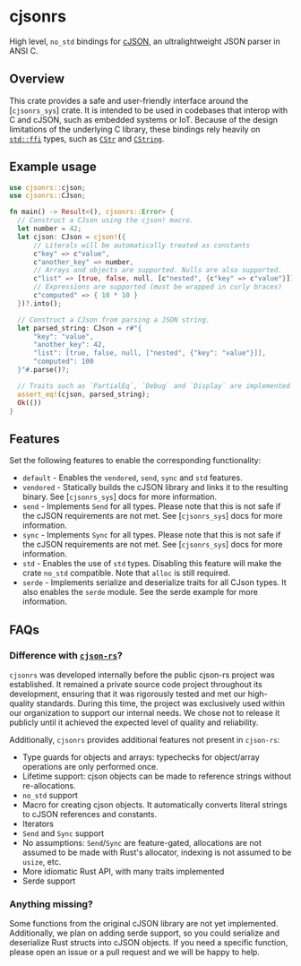 # cjsonrs

High level, `no_std` bindings for [cJSON](https://github.com/DaveGamble/cJSON),
an ultralightweight JSON parser in ANSI C.

## Overview

This crate provides a safe and user-friendly interface around the
[`cjsonrs_sys`] crate. It is intended to be used in codebases that interop with
C and cJSON, such as embedded systems or IoT. Because of the design limitations
of the underlying C library, these bindings rely heavily on [`std::ffi`] types,
such as [`CStr`] and [`CString`].

## Example usage

```rust
use cjsonrs::cjson;
use cjsonrs::CJson;

fn main() -> Result<(), cjsonrs::Error> {
  // Construct a CJson using the cjson! macro.
  let number = 42;
  let cjson: CJson = cjson!({
      // Literals will be automatically treated as constants
      c"key" => c"value",
      c"another_key" => number,
      // Arrays and objects are supported. Nulls are also supported.
      c"list" => [true, false, null, [c"nested", {c"key" => c"value"}]],
      // Expressions are supported (must be wrapped in curly braces)
      c"computed" => { 10 * 10 }
  })?.into();

  // Construct a CJson from parsing a JSON string.
  let parsed_string: CJson = r#"{
      "key": "value",
      "another_key": 42,
      "list": [true, false, null, ["nested", {"key": "value"}]],
      "computed": 100
  }"#.parse()?;

  // Traits such as `PartialEq`, `Debug` and `Display` are implemented for `CJson`.
  assert_eq!(cjson, parsed_string);
  Ok(())
}
```

## Features

Set the following features to enable the corresponding functionality:

- `default` - Enables the `vendored`, `send`, `sync` and `std` features.
- `vendored` - Statically builds the cJSON library and links it to the resulting
  binary. See [`cjsonrs_sys`] docs for more information.
- `send` - Implements `Send` for all types. Please note that this is not safe if
  the cJSON requirements are not met. See [`cjsonrs_sys`] docs for more
  information.
- `sync` - Implements `Sync` for all types. Please note that this is not safe if
  the cJSON requirements are not met. See [`cjsonrs_sys`] docs for more
  information.
- `std` - Enables the use of `std` types. Disabling this feature will make the
  crate `no_std` compatible. Note that `alloc` is still required.
- `serde` - Implements serialize and deserialize traits for all CJson types. It
  also enables the `serde` module. See the serde example for more information.

## FAQs

### Difference with [`cjson-rs`](https://github.com/nemuelw/cjson-rs)?

`cjsonrs` was developed internally before the public cjson-rs project was
established. It remained a private source code project throughout its
development, ensuring that it was rigorously tested and met our high-quality
standards. During this time, the project was exclusively used within our
organization to support our internal needs. We chose not to release it publicly
until it achieved the expected level of quality and reliability.

Additionally, `cjsonrs` provides additional features not present in `cjson-rs`:

- Type guards for objects and arrays: typechecks for object/array operations are
  only performed once.
- Lifetime support: cjson objects can be made to reference strings without
  re-allocations.
- `no_std` support
- Macro for creating cjson objects. It automatically converts literal strings to
  cJSON references and constants.
- Iterators
- `Send` and `Sync` support
- No assumptions: `Send`/`Sync` are feature-gated, allocations are not assumed
  to be made with Rust's allocator, indexing is not assumed to be `usize`, etc.
- More idiomatic Rust API, with many traits implemented
- Serde support

### Anything missing?

Some functions from the original cJSON library are not yet implemented.
Additionally, we plan on adding serde support, so you could serialize and
deserialize Rust structs into cJSON objects. If you need a specific function,
please open an issue or a pull request and we will be happy to help.

[`CStr`]: std::ffi::CStr
[`CString`]: std::ffi::CString
[`std::ffi`]: std::ffi
